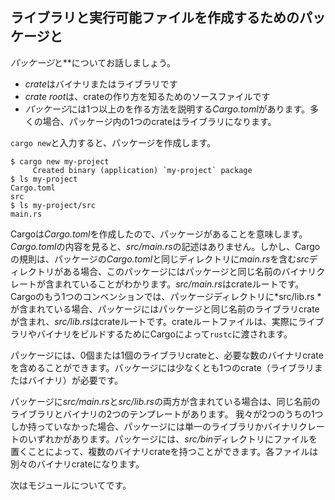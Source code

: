 ## ライブラリと実行可能ファイルを作成するためのパッケージと


*パッケージ*と**についてお話しましょう。

* *crate*はバイナリまたはライブラリです
* *crate root*は、crateの作り方を知るためのソースファイルです
* *パッケージ*には1つ以上のを作る方法を説明する*Cargo.toml*があります。多くの場合、パッケージ内の1つのcrateはライブラリになります。

`cargo new`と入力すると、パッケージを作成します。

```text
$ cargo new my-project
     Created binary (application) `my-project` package
$ ls my-project
Cargo.toml
src
$ ls my-project/src
main.rs
```

Cargoは*Cargo.toml*を作成したので、パッケージがあることを意味します。*Cargo.toml*の内容を見ると、*src/main.rs*の記述はありません。しかし、Cargoの規則は、パッケージの*Cargo.toml*と同じディレクトリに*main.rs*を含む*src*ディレクトリがある場合、このパッケージにはパッケージと同じ名前のバイナリクレートが含まれていることがわかります。*src/main.rs*はcrateルートです。Cargoのもう1つのコンベンションでは、パッケージディレクトリに*src/lib.rs *が含まれている場合、パッケージにはパッケージと同じ名前のライブラリcrateが含まれ、*src/lib.rs*はcrateルートです。crateルートファイルは、実際にライブラリやバイナリをビルドするためにCargoによって`rustc`に渡されます。

パッケージには、0個または1個のライブラリcrateと、必要な数のバイナリcrateを含めることができます。パッケージには少なくとも1つのcrate（ライブラリまたはバイナリ）が必要です。

パッケージに*src/main.rs*と*src/lib.rs*の両方が含まれている場合は、同じ名前のライブラリとバイナリの2つのテンプレートがあります。 我々が2つのうちの1つしか持っていなかった場合、パッケージには単一のライブラリかバイナリクレートのいずれかがあります。パッケージには、*src/bin*ディレクトリにファイルを置くことによって、複数のバイナリcrateを持つことができます。各ファイルは別々のバイナリcrateになります。

次はモジュールについてです。